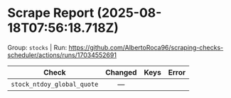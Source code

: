# Scrape Report (2025-08-18T07:56:18.718Z)

Group: `stocks`  |  Run: https://github.com/AlbertoRoca96/scraping-checks-scheduler/actions/runs/17034552691

| Check | Changed | Keys | Error |
|---|:---:|:--|:--|
| `stock_ntdoy_global_quote` | — |  |  |
